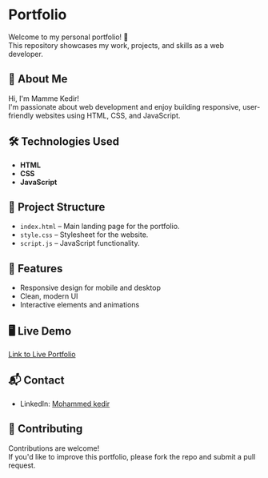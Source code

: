 # Portfolio

Welcome to my personal portfolio! 👋  
This repository showcases my work, projects, and skills as a web developer.

## 🚀 About Me

Hi, I'm Mamme Kedir!  
I'm passionate about web development and enjoy building responsive, user-friendly websites using HTML, CSS, and JavaScript.

## 🛠️ Technologies Used

- **HTML**  
- **CSS**  
- **JavaScript**

## 📁 Project Structure

- `index.html` – Main landing page for the portfolio.
- `style.css` – Stylesheet for the website.
- `script.js` – JavaScript functionality.

## 🌟 Features

- Responsive design for mobile and desktop
- Clean, modern UI
- Interactive elements and animations

## 🖥️ Live Demo

[Link to Live Portfolio](https://portfolio-mohammed-kedirs-projects.vercel.app/) 

## 📬 Contact

- LinkedIn: [Mohammed kedir](www.linkedin.com/in/mohammedkedir)

## 🤝 Contributing

Contributions are welcome!  
If you'd like to improve this portfolio, please fork the repo and submit a pull request.
